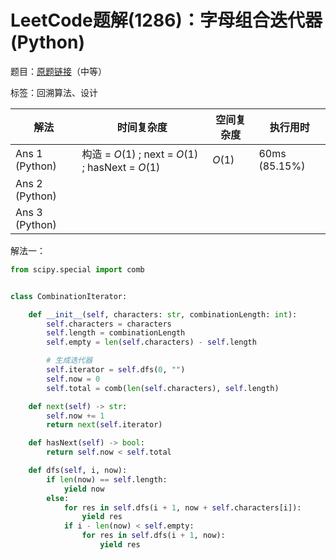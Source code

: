 # LeetCode题解(1286)：字母组合迭代器(Python)

题目：[原题链接](https://leetcode-cn.com/problems/iterator-for-combination/)（中等）

标签：回溯算法、设计

| 解法           | 时间复杂度                                       | 空间复杂度 | 执行用时      |
| -------------- | ------------------------------------------------ | ---------- | ------------- |
| Ans 1 (Python) | 构造 = $O(1)$ ; next = $O(1)$ ; hasNext = $O(1)$ | $O(1)$     | 60ms (85.15%) |
| Ans 2 (Python) |                                                  |            |               |
| Ans 3 (Python) |                                                  |            |               |

解法一：

```python
from scipy.special import comb


class CombinationIterator:

    def __init__(self, characters: str, combinationLength: int):
        self.characters = characters
        self.length = combinationLength
        self.empty = len(self.characters) - self.length

        # 生成迭代器
        self.iterator = self.dfs(0, "")
        self.now = 0
        self.total = comb(len(self.characters), self.length)

    def next(self) -> str:
        self.now += 1
        return next(self.iterator)

    def hasNext(self) -> bool:
        return self.now < self.total

    def dfs(self, i, now):
        if len(now) == self.length:
            yield now
        else:
            for res in self.dfs(i + 1, now + self.characters[i]):
                yield res
            if i - len(now) < self.empty:
                for res in self.dfs(i + 1, now):
                    yield res
```

